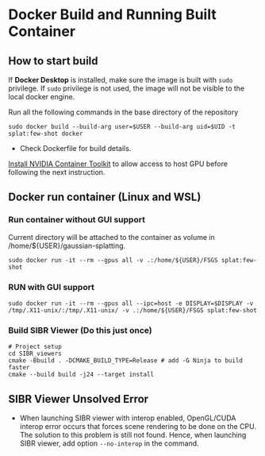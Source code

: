 # Docker Build and Running Built Container

## How to start build

If **Docker Desktop** is installed, make sure the image is built with `sudo` privilege. If `sudo` privilege is not used, the image will not be visible to the local docker engine.

Run all the following commands in the base directory of the repository

```[bash]
sudo docker build --build-arg user=$USER --build-arg uid=$UID -t splat:few-shot docker
```

- Check Dockerfile for build details.

[Install NVIDIA Container Toolkit](https://docs.nvidia.com/datacenter/cloud-native/container-toolkit/latest/install-guide.html) to allow access to host GPU before following the next instruction.

## Docker run container (Linux and WSL)

### Run container without GUI support

Current directory will be attached to the container as volume in /home/${USER}/gaussian-splatting.

```[bash]
sudo docker run -it --rm --gpus all -v .:/home/${USER}/FSGS splat:few-shot
```

### RUN with GUI support

```[bash]
sudo docker run -it --rm --gpus all --ipc=host -e DISPLAY=$DISPLAY -v /tmp/.X11-unix/:/tmp/.X11-unix/ -v .:/home/${USER}/FSGS splat:few-shot
```

### Build SIBR Viewer (Do this just once)

```[bash]
# Project setup
cd SIBR_viewers
cmake -Bbuild . -DCMAKE_BUILD_TYPE=Release # add -G Ninja to build faster
cmake --build build -j24 --target install
```

## SIBR Viewer Unsolved Error

- When launching SIBR viewer with interop enabled, OpenGL/CUDA interop error occurs that forces scene rendering to be done on the CPU. The solution to this problem is still not found. Hence, when launching SIBR viewer, add option `--no-interop` in the command.
